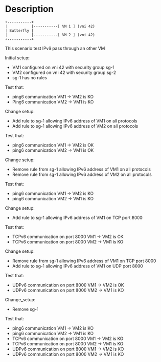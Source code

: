 # Description

```
+-----------+
|           |-----------[ VM 1 ] (vni 42)
| Butterfly |
|           |-----------[ VM 2 ] (vni 42)
+-----------+

```

This scenario test IPv6 pass through an other VM

Initial setup:
- VM1 configured on vni 42 with security group sg-1
- VM2 configured on vni 42 with security group sg-2
- sg-1 has no rules

Test that:
- ping6 communication VM1 -> VM2 is KO
- Ping6 communication VM2 -> VM1 is KO

Change setup:
- Add rule to sg-1 allowing IPv6 address of VM1 on all protocols
- Add rule to sg-1 allowing IPv6 address of VM2 on all protocols

Test that:
- ping6 communication VM1 -> VM2 is OK
- ping6 communication VM2 -> VM1 is OK

Change setup:
- Remove rule from sg-1 allowing IPv6 address of VM1 on all protocols
- Remove rule from sg-1 allowing IPv6 address of VM2 on all protocols 

Test that:
- ping6 communication VM1 -> VM2 is KO
- ping6 communication VM2 -> VM1 is KO

Change setup:
- Add rule to sg-1 allowing IPv6 address of VM1 on TCP port 8000

Test that:
- TCPv6 communication on port 8000 VM1 -> VM2 is OK
- TCPv6 communication on port 8000 VM2 -> VM1 is KO

Change setup:
- Remove rule from sg-1 allowing IPv6 address of VM1 on TCP port 8000
- Add rule to sg-1 allowing IPv6 address of VM1 on UDP port 8000

Test that:
- UDPv6 communication on port 8000 VM1 -> VM2 is OK
- UDPv6 communication on port 8000 VM2 -> VM1 is KO

Change_setup:
- Remove sg-1

Test that:
- ping6 communication VM1 -> VM2 is KO
- ping6 communication VM2 -> VM1 is KO
- TCPv6 communication on port 8000 VM1 -> VM2 is KO
- TCPv6 communication on port 8000 VM2 -> VM1 is KO
- UDPv6 communication on port 8000 VM1 -> VM2 is KO
- UDPv6 communication on port 8000 VM2 -> VM1 is KO
